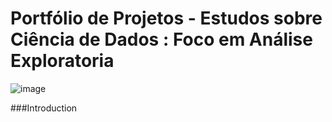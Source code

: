 # Portfólio de Projetos - Estudos sobre Ciência de Dados :  Foco em Análise Exploratoria

![image](https://user-images.githubusercontent.com/44592209/167043419-7edf515f-276e-44cc-83fe-4991602a0381.png)



###Introduction

